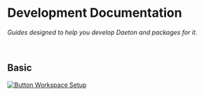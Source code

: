 
# Development Documentation

*Guides designed to help you develop Daeton and packages for it.*

<br>

## Basic

[![Button Workspace Setup]][Workspace Setup]

<br>


<!----------------------------------------------------------------------------->

[Workspace Setup]: Section/Workspace/Setup.md 'How to prepare your workspace for development.'


<!--❮ Buttons ❯---------------------------------------------------------------->

[Button Workspace Setup]: https://img.shields.io/static/v1?label=&message=Workspace%20Setup&color=gray&style=for-the-badge&labelColor=428813&logoColor=white&logo=AzureArtifacts
